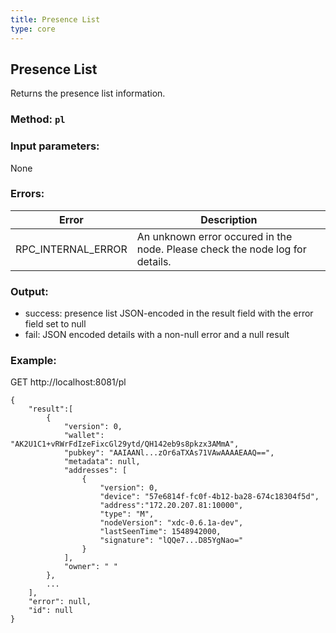 ```yaml
---
title: Presence List
type: core
---
```

## Presence List
Returns the presence list information.
### Method: `pl`
### Input parameters:
None

### Errors:

| Error | Description |
| --- | --- |
| RPC_INTERNAL_ERROR | An unknown error occured in the node. Please check the node log for details. |

### Output:
- success: presence list JSON-encoded in the result field with the error field set to null
- fail: JSON encoded details with a non-null error and a null result

### Example:
GET http://localhost:8081/pl
```
{
	"result":[
		{
			"version": 0,
			"wallet": "AK2U1C1+vRWrFdIzeFixcGl29ytd/QH142eb9s8pkzx3AMmA",
			"pubkey": "AAIAANl...zOr6aTXAs71VAwAAAAEAAQ==",
			"metadata": null,
			"addresses": [
				{
					"version": 0,
					"device": "57e6814f-fc0f-4b12-ba28-674c18304f5d",
					"address":"172.20.207.81:10000",
					"type": "M",
					"nodeVersion": "xdc-0.6.1a-dev",
					"lastSeenTime": 1548942000,
					"signature": "lQQe7...D85YgNao="
				}
			],
			"owner": " "
		},
		...
	],
	"error": null,
	"id": null
}
```